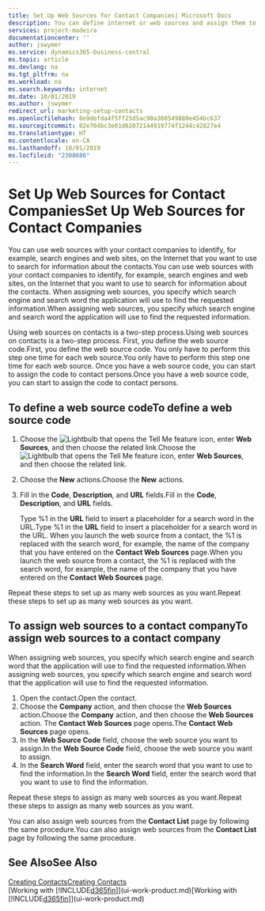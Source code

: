 ```yaml
---
title: Set Up Web Sources for Contact Companies| Microsoft Docs
description: You can define internet or web sources and assign them to a contact company to help identify how you want to search for information about your contacts.
services: project-madeira
documentationcenter: ''
author: jswymer
ms.service: dynamics365-business-central
ms.topic: article
ms.devlang: na
ms.tgt_pltfrm: na
ms.workload: na
ms.search.keywords: internet
ms.date: 10/01/2019
ms.author: jswymer
redirect_url: marketing-setup-contacts
ms.openlocfilehash: 8e9defda4f5ff25d5ac90a308549880e454bc637
ms.sourcegitcommit: 02e704bc3e01d62072144919774f1244c42827e4
ms.translationtype: HT
ms.contentlocale: en-CA
ms.lasthandoff: 10/01/2019
ms.locfileid: "2308686"
---
```

# <a name="set-up-web-sources-for-contact-companies"></a><span data-ttu-id="dab10-103">Set Up Web Sources for Contact Companies</span><span class="sxs-lookup"><span data-stu-id="dab10-103">Set Up Web Sources for Contact Companies</span></span>
<span data-ttu-id="dab10-104">You can use web sources with your contact companies to identify, for example, search engines and web sites, on the Internet that you want to use to search for information about the contacts.</span><span class="sxs-lookup"><span data-stu-id="dab10-104">You can use web sources with your contact companies to identify, for example, search engines and web sites, on the Internet that you want to use to search for information about the contacts.</span></span> <span data-ttu-id="dab10-105">When assigning web sources, you specify which search engine and search word the application will use to find the requested information.</span><span class="sxs-lookup"><span data-stu-id="dab10-105">When assigning web sources, you specify which search engine and search word the application will use to find the requested information.</span></span>

<span data-ttu-id="dab10-106">Using web sources on contacts is a two-step process.</span><span class="sxs-lookup"><span data-stu-id="dab10-106">Using web sources on contacts is a two-step process.</span></span> <span data-ttu-id="dab10-107">First, you define the web source code.</span><span class="sxs-lookup"><span data-stu-id="dab10-107">First, you define the web source code.</span></span> <span data-ttu-id="dab10-108">You only have to perform this step one time for each web source.</span><span class="sxs-lookup"><span data-stu-id="dab10-108">You only have to perform this step one time for each web source.</span></span> <span data-ttu-id="dab10-109">Once you have a web source code, you can start to assign the code to contact persons.</span><span class="sxs-lookup"><span data-stu-id="dab10-109">Once you have a web source code, you can start to assign the code to contact persons.</span></span>

## <a name="to-define-a-web-source-code"></a><span data-ttu-id="dab10-110">To define a web source code</span><span class="sxs-lookup"><span data-stu-id="dab10-110">To define a web source code</span></span>
1. <span data-ttu-id="dab10-111">Choose the ![Lightbulb that opens the Tell Me feature](media/ui-search/search_small.png "Tell me what you want to do") icon, enter **Web Sources**, and then choose the related link.</span><span class="sxs-lookup"><span data-stu-id="dab10-111">Choose the ![Lightbulb that opens the Tell Me feature](media/ui-search/search_small.png "Tell me what you want to do") icon, enter **Web Sources**, and then choose the related link.</span></span>
2. <span data-ttu-id="dab10-112">Choose the **New** actions.</span><span class="sxs-lookup"><span data-stu-id="dab10-112">Choose the **New** actions.</span></span>
3. <span data-ttu-id="dab10-113">Fill in the **Code**, **Description**, and **URL** fields.</span><span class="sxs-lookup"><span data-stu-id="dab10-113">Fill in the **Code**, **Description**, and **URL** fields.</span></span>

    <span data-ttu-id="dab10-114">Type %1 in the **URL** field to insert a placeholder for a search word in the URL.</span><span class="sxs-lookup"><span data-stu-id="dab10-114">Type %1 in the **URL** field to insert a placeholder for a search word in the URL.</span></span> <span data-ttu-id="dab10-115">When you launch the web source from a contact, the %1 is replaced with the search word, for example, the name of the company that you have entered on the **Contact Web Sources** page.</span><span class="sxs-lookup"><span data-stu-id="dab10-115">When you launch the web source from a contact, the %1 is replaced with the search word, for example, the name of the company that you have entered on the **Contact Web Sources** page.</span></span>

<span data-ttu-id="dab10-116">Repeat these steps to set up as many web sources as you want.</span><span class="sxs-lookup"><span data-stu-id="dab10-116">Repeat these steps to set up as many web sources as you want.</span></span>

## <a name="to-assign-web-sources-to-a-contact-company"></a><span data-ttu-id="dab10-117">To assign web sources to a contact company</span><span class="sxs-lookup"><span data-stu-id="dab10-117">To assign web sources to a contact company</span></span>
<span data-ttu-id="dab10-118">When assigning web sources, you specify which search engine and search word that the application will use to find the requested information.</span><span class="sxs-lookup"><span data-stu-id="dab10-118">When assigning web sources, you specify which search engine and search word that the application will use to find the requested information.</span></span>

1. <span data-ttu-id="dab10-119">Open the contact.</span><span class="sxs-lookup"><span data-stu-id="dab10-119">Open the contact.</span></span>
2. <span data-ttu-id="dab10-120">Choose the **Company** action, and then choose the **Web Sources** action.</span><span class="sxs-lookup"><span data-stu-id="dab10-120">Choose the **Company** action, and then choose the **Web Sources** action.</span></span> <span data-ttu-id="dab10-121">The **Contact Web Sources** page opens.</span><span class="sxs-lookup"><span data-stu-id="dab10-121">The **Contact Web Sources** page opens.</span></span>
3. <span data-ttu-id="dab10-122">In the **Web Source Code** field, choose the web source you want to assign.</span><span class="sxs-lookup"><span data-stu-id="dab10-122">In the **Web Source Code** field, choose the web source you want to assign.</span></span>
4. <span data-ttu-id="dab10-123">In the **Search Word** field, enter the search word that you want to use to find the information.</span><span class="sxs-lookup"><span data-stu-id="dab10-123">In the **Search Word** field, enter the search word that you want to use to find the information.</span></span>

<span data-ttu-id="dab10-124">Repeat these steps to assign as many web sources as you want.</span><span class="sxs-lookup"><span data-stu-id="dab10-124">Repeat these steps to assign as many web sources as you want.</span></span>

<span data-ttu-id="dab10-125">You can also assign web sources from the **Contact List** page by following the same procedure.</span><span class="sxs-lookup"><span data-stu-id="dab10-125">You can also assign web sources from the **Contact List** page by following the same procedure.</span></span>

## <a name="see-also"></a><span data-ttu-id="dab10-126">See Also</span><span class="sxs-lookup"><span data-stu-id="dab10-126">See Also</span></span>
[<span data-ttu-id="dab10-127">Creating Contacts</span><span class="sxs-lookup"><span data-stu-id="dab10-127">Creating Contacts</span></span>](marketing-create-contact-companies.md)  
<span data-ttu-id="dab10-128">[Working with [!INCLUDE[d365fin](includes/d365fin_md.md)]](ui-work-product.md)</span><span class="sxs-lookup"><span data-stu-id="dab10-128">[Working with [!INCLUDE[d365fin](includes/d365fin_md.md)]](ui-work-product.md)</span></span>
